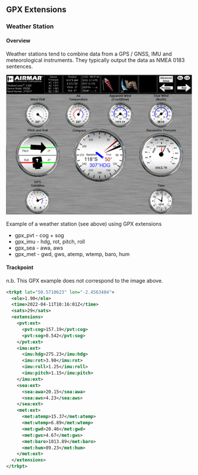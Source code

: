 ## GPX Extensions

### Weather Station

#### Overview

Weather stations tend to combine data from a GPS / GNSS, IMU and meteorological instruments. They typically output the data as NMEA 0183 sentences.

![img](img/airmar.png)



Example of a weather station (see above) using GPX extensions

- gpx_pvt - cog + sog
- gpx_imu - hdg, rot, pitch, roll
- gpx_sea - awa, aws
- gpx_met - gwd, gws, atemp, wtemp, baro, hum



#### Trackpoint

n.b. This GPX example does not correspond to the image above.

```xml
<trkpt lat="50.5710623" lon="-2.4563484">
  <ele>1.90</ele>
  <time>2022-04-11T10:16:01Z</time>
  <sats>29</sats>
  <extensions>
    <pvt:ext>
      <pvt:cog>157.19</pvt:cog>
      <pvt:sog>0.542</pvt:sog>
    </pvt:ext>
    <imu:ext>
      <imu:hdg>275.23</imu:hdg>
      <imu:rot>3.98</imu:rot>
      <imu:roll>1.25</imu:roll>
      <imu:pitch>1.15</imu:pitch>
    </imu:ext>
    <sea:ext>
      <sea:awa>20.15</sea:awa>
      <sea:aws>4.23</sea:aws>
    </sea:ext>
    <met:ext>
      <met:atemp>15.37</met:atemp>
      <met:wtemp>6.89</met:wtemp>
      <met:gwd>20.46</met:gwd>
      <met:gws>4.67</met:gws>
      <met:baro>1013.89</met:baro>
      <met:hum>89.23</met:hum>
    </met:ext>
  </extensions>
</trkpt>
```



